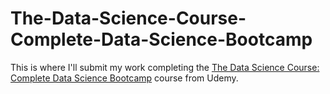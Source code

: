 # The-Data-Science-Course-Complete-Data-Science-Bootcamp
This is where I'll submit my work completing the [The Data Science Course: Complete Data Science Bootcamp](https://www.udemy.com/course/the-data-science-course-complete-data-science-bootcamp/) course from Udemy.

